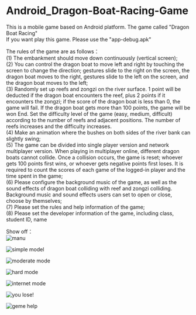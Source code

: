 # Android_Dragon-Boat-Racing-Game  
This is a mobile game based on Android platform. The game called "Dragon Boat Racing"   
If you want play this game. Please use the "app-debug.apk"
      
The rules of the game are as follows：      
(1) The embankment should move down continuously (vertical screen);    
(2) You can control the dragon boat to move left and right by touching the screen to change the direction; gestures slide to the right on the screen, the dragon boat moves to the right, gestures slide to the left on the screen, and the dragon boat moves to the left;    
(3) Randomly set up reefs and zongzi on the river surface. 1 point will be deducted if the dragon boat encounters the reef, plus 2 points if it encounters the zongzi; if the  score of the dragon boat is less than 0, the game will fail. If the dragon boat gets more than 100 points, the game will be won End. Set the difficulty level of the game   (easy, medium, difficult) according to the number of reefs and adjacent positions. The number of reefs increases and the difficulty increases.  
(4) Make an animation where the bushes on both sides of the river bank can slightly swing;  
(5) The game can be divided into single player version and network multiplayer version. When playing in multiplayer online, different dragon boats cannot collide. Once a    collision occurs, the game is reset; whoever gets 100 points first wins, or whoever gets negative points first loses. It is required to count the scores of each game of the logged-in player and the time spent in the game;  
(6) Please configure the background music of the game, as well as the sound effects of dragon boat colliding with reef and zongzi colliding. Background music and sound effects users can set to open or close, choose by themselves;  
(7) Please set the rules and help information of the game;  
(8) Please set the developer information of the game, including class, student ID, name  
  
  
Show off：  
![manu](https://github.com/Huang2077/Android_Dragon-Boat-Racing-Game/blob/master/main%20menu.png)
  
![simple model](https://github.com/Huang2077/Android_Dragon-Boat-Racing-Game/blob/master/simple%20mode.png)  

![moderate mode](https://github.com/Huang2077/Android_Dragon-Boat-Racing-Game/blob/master/moderate%20mode.png)

![hard mode](https://github.com/Huang2077/Android_Dragon-Boat-Racing-Game/blob/master/hard%20mode.png)
 
![internet mode](https://github.com/Huang2077/Android_Dragon-Boat-Racing-Game/blob/master/internet%20model.png) 
   
![you lose!](https://github.com/Huang2077/Android_Dragon-Boat-Racing-Game/blob/master/you%20lose!.png)   
   
![geme help](https://github.com/Huang2077/Android_Dragon-Boat-Racing-Game/blob/master/game%20help.png)     

